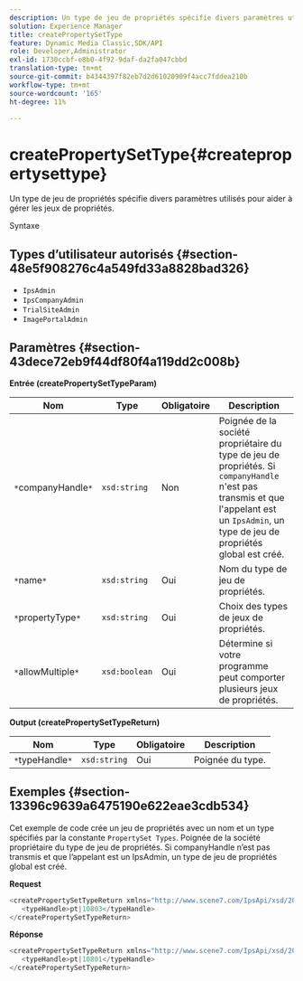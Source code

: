 ```yaml
---
description: Un type de jeu de propriétés spécifie divers paramètres utilisés pour aider à gérer les jeux de propriétés.
solution: Experience Manager
title: createPropertySetType
feature: Dynamic Media Classic,SDK/API
role: Developer,Administrator
exl-id: 1730ccbf-e8b0-4f92-9daf-da2fa047cbbd
translation-type: tm+mt
source-git-commit: b4344397f82eb7d2d61020909f4acc7fddea210b
workflow-type: tm+mt
source-wordcount: '165'
ht-degree: 11%

---
```


# createPropertySetType{#createpropertysettype}

Un type de jeu de propriétés spécifie divers paramètres utilisés pour aider à gérer les jeux de propriétés.

Syntaxe

## Types d’utilisateur autorisés {#section-48e5f908276c4a549fd33a8828bad326}

* `IpsAdmin`
* `IpsCompanyAdmin`
* `TrialSiteAdmin`
* `ImagePortalAdmin`

## Paramètres {#section-43dece72eb9f44df80f4a119dd2c008b}

**Entrée (createPropertySetTypeParam)**

| Nom | Type | Obligatoire | Description |
|---|---|---|---|
| `*`companyHandle`*` | `xsd:string` | Non | Poignée de la société propriétaire du type de jeu de propriétés. Si `companyHandle` n&#39;est pas transmis et que l&#39;appelant est un `IpsAdmin`, un type de jeu de propriétés global est créé. |
| `*`name`*` | `xsd:string` | Oui | Nom du type de jeu de propriétés. |
| `*`propertyType`*` | `xsd:string` | Oui | Choix des types de jeux de propriétés. |
| `*`allowMultiple`*` | `xsd:boolean` | Oui | Détermine si votre programme peut comporter plusieurs jeux de propriétés. |

**Output (createPropertySetTypeReturn)**

| Nom | Type | Obligatoire | Description |
|---|---|---|---|
| `*`typeHandle`*` | `xsd:string` | Oui | Poignée du type. |

## Exemples {#section-13396c9639a6475190e622eae3cdb534}

Cet exemple de code crée un jeu de propriétés avec un nom et un type spécifiés par la constante `PropertySet Types`. Poignée de la société propriétaire du type de jeu de propriétés. Si companyHandle n’est pas transmis et que l’appelant est un IpsAdmin, un type de jeu de propriétés global est créé.

**Request**

```java
<createPropertySetTypeReturn xmlns="http://www.scene7.com/IpsApi/xsd/2008-01-15">
   <typeHandle>pt|10803</typeHandle>
</createPropertySetTypeReturn>
```

**Réponse**

```java
<createPropertySetTypeReturn xmlns="http://www.scene7.com/IpsApi/xsd/2008-01-15">
   <typeHandle>pt|10801</typeHandle>
</createPropertySetTypeReturn>
```
